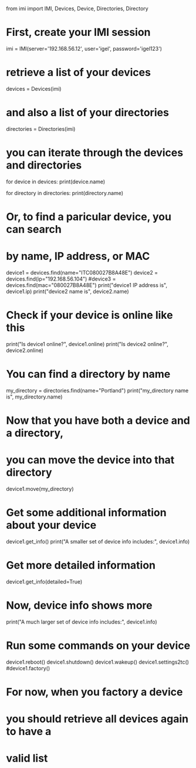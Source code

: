 from imi import IMI, Devices, Device, Directories, Directory

# First, create your IMI session
imi = IMI(server='192.168.56.12', user='igel', password='igel123')

# retrieve a list of your devices
devices = Devices(imi)

# and also a list of your directories
directories = Directories(imi)

# you can iterate through the devices and directories
for device in devices:
    print(device.name)

for directory in directories:
    print(directory.name)

# Or, to find a paricular device, you can search
# by name, IP address, or MAC
device1 = devices.find(name="ITC080027B8A48E")
device2 = devices.find(ip="192.168.56.104")
#device3 = devices.find(mac="080027B8A48E")
print("device1 IP address is", device1.ip)
print("device2 name is", device2.name)

# Check if your device is online like this
print("Is device1 online?", device1.online)
print("Is device2 online?", device2.online)

# You can find a directory by name
my_directory = directories.find(name="Portland")
print("my_directory name is", my_directory.name)

# Now that you have both a device and a directory,
# you can move the device into that directory
device1.move(my_directory)

# Get some additional information about your device
device1.get_info()
print("A smaller set of device info includes:", device1.info)

# Get more detailed information
device1.get_info(detailed=True)
# Now, device info shows more
print("A much larger set of device info includes:", device1.info)

# Run some commands on your device
device1.reboot()
device1.shutdown()
device1.wakeup()
device1.settings2tc()
#device1.factory()

# For now, when you factory a device
# you should retrieve all devices again to have a
# valid list

    
    

